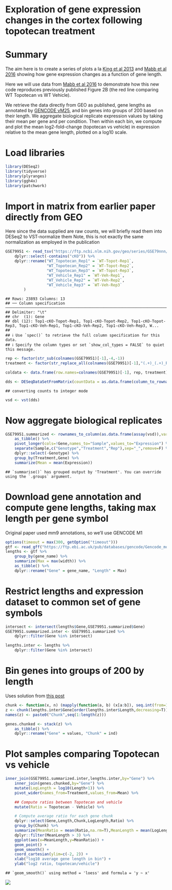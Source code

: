 Exploration of gene expression changes in the cortex following topotecan
treatment
================

# Summary

The aim here is to create a series of plots a la [King et al
2013](https://www.nature.com/articles/nature12504) and [Mabb et al
2016](https://journals.plos.org/plosone/article?id=10.1371/journal.pone.0156439)
showing how gene expression changes as a function of gene length.

Here we will use data from [Mabb et al
2016](https://journals.plos.org/plosone/article?id=10.1371/journal.pone.0156439)
to demonstrate how this new code reproduces previously published Figure
2B (the red line comparing WT Topotecan vs WT Vehicle).

We retrieve the data directly from GEO as published, gene lengths as
annotated by [GENCODE
vM25](https://www.gencodegenes.org/mouse/release_M25.html), and bin
genes into groups of 200 based on their length. We aggregate biological
replicate expression values by taking their mean per gene and per
condition. Then within each bin, we compute and plot the mean
log2-fold-change (topotecan vs vehicle) in expression relative to the
mean gene length, plotted on a log10 scale.

# Load libraries

``` r
library(DESeq2)
library(tidyverse)
library(plyranges)
library(ggh4x)
library(patchwork)
```

# Import in matrix from earlier paper directly from GEO

Here since the data supplied are raw counts, we will briefly read them
into DESeq2 to VST-normalize them Note, this is not exactly the same
normalization as employed in the publication

``` r
GSE79951 <- read_tsv("https://ftp.ncbi.nlm.nih.gov/geo/series/GSE79nnn/GSE79951/suppl/GSE79951_WT_Top1cKO_Veh_Topot_rawCounts_matrix.txt.gz") %>%
    dplyr::select(-contains("cKO")) %>%
    dplyr::rename("WT_Topotecan_Rep1" = `WT-Topot-Rep1`,
                  "WT_Topotecan_Rep2" = `WT-Topot-Rep2`,
                  "WT_Topotecan_Rep3" = `WT-Topot-Rep3`,
                  "WT_Vehicle_Rep1" = `WT-Veh-Rep1`,
                  "WT_Vehicle_Rep2" = `WT-Veh-Rep2`,
                  "WT_Vehicle_Rep3" = `WT-Veh-Rep3`
        )
```

    ## Rows: 23893 Columns: 13
    ## ── Column specification ───────────────────────────────────────────────────────────────────────────────────────────────────────────────
    ## Delimiter: "\t"
    ## chr  (1): Gene
    ## dbl (12): Top1-cKO-Topot-Rep1, Top1-cKO-Topot-Rep2, Top1-cKO-Topot-Rep3, Top1-cKO-Veh-Rep1, Top1-cKO-Veh-Rep2, Top1-cKO-Veh-Rep3, W...
    ## 
    ## ℹ Use `spec()` to retrieve the full column specification for this data.
    ## ℹ Specify the column types or set `show_col_types = FALSE` to quiet this message.

``` r
rep <- factor(str_sub(colnames(GSE79951)[-1],-4,-1))
treatment <- factor(str_replace_all(colnames(GSE79951)[-1],"(.+)_(.+)_Rep.","\\2"))

coldata <- data.frame(row.names=colnames(GSE79951)[-1], rep, treatment)

dds <- DESeqDataSetFromMatrix(countData = as.data.frame(column_to_rownames(GSE79951,var="Gene")), colData = coldata, design = ~treatment)
```

    ## converting counts to integer mode

``` r
vsd <- vst(dds)
```

# Now aggregate biological replicates

``` r
GSE79951.summarized <- rownames_to_column(as.data.frame(assay(vsd)),var="Gene") %>%
    as_tibble() %>% 
    pivot_longer(cols=!Gene,names_to="Sample",values_to="Expression") %>%
    separate(Sample,c("Genotype","Treatment","Rep"),sep="_",remove=F) %>%
    dplyr::select(-Genotype) %>%
    group_by(Treatment,Gene) %>%
    summarize(Mean = mean(Expression))  
```

    ## `summarise()` has grouped output by 'Treatment'. You can override using the `.groups` argument.

# Download gene annotation and compute gene lengths, taking max length per gene symbol

Original paper used mm9 annotations, so we’ll use GENCODE M1

``` r
options(timeout = max(300, getOption("timeout")))
gtf <- read_gff("https://ftp.ebi.ac.uk/pub/databases/gencode/Gencode_mouse/release_M1/gencode.vM1.annotation.gtf.gz")
lengths <- gtf %>%
    group_by(gene_name) %>% 
    summarize(Max = max(width)) %>% 
    as_tibble() %>%
    dplyr::rename("Gene" = gene_name, "Length" = Max)
```

# Restrict lengths and expression dataset to common set of gene symbols

``` r
intersect <- intersect(lengths$Gene,GSE79951.summarized$Gene)
GSE79951.summarized.inter <- GSE79951.summarized %>%
    dplyr::filter(Gene %in% intersect)

lengths.inter <- lengths %>%
    dplyr::filter(Gene %in% intersect)
```

# Bin genes into groups of 200 by length

Uses solution from [this post](https://stackoverflow.com/a/27626007)

``` r
chunk <- function(x, n) (mapply(function(a, b) (x[a:b]), seq.int(from=1, to=length(x), by=n), pmin(seq.int(from=1, to=length(x), by=n)+(n-1), length(x)), SIMPLIFY=FALSE))
z <- chunk(lengths.inter$Gene[order(lengths.inter$Length,decreasing=T)],200)
names(z) <- paste0("Chunk",seq(1:length(z)))

genes.chunked <- stack(z) %>% 
    as_tibble() %>%
    dplyr::rename("Gene" = values, "Chunk" = ind)
```

# Plot samples comparing Topotecan vs vehicle

``` r
inner_join(GSE79951.summarized.inter,lengths.inter,by="Gene") %>%
    inner_join(genes.chunked,by="Gene") %>%
    mutate(LogLength = log10(Length+1)) %>%
    pivot_wider(names_from=Treatment,values_from=Mean) %>%

    ## Compute ratios between Topotecan and vehicle
    mutate(Ratio = Topotecan - Vehicle) %>%

    # Compute average ratio for each gene chunk 
    dplyr::select(Gene,Length,Chunk,LogLength,Ratio) %>%
    group_by(Chunk) %>%
    summarize(MeanRatio = mean(Ratio,na.rm=T),MeanLength = mean(LogLength,na.rm=T),n = dplyr::n()) %>%
    dplyr::filter(MeanLength > 3) %>%
    ggplot(aes(x=MeanLength,y=MeanRatio)) +
    geom_point() +
    geom_smooth() +
    coord_cartesian(ylim=c(-2, 2)) +
    xlab("log10 average gene length in bin") +
    ylab("log2 ratio, topotecan/vehicle")
```

    ## `geom_smooth()` using method = 'loess' and formula = 'y ~ x'

![](GSE79951_lineplots_files/figure-gfm/unnamed-chunk-7-1.png)<!-- -->
